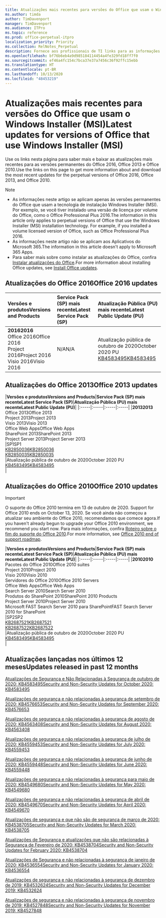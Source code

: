 ```yaml
---
title: Atualizações mais recentes para versões do Office que usam o Windows Installer (MSI)
ms.author: timda
author: TimDavenport
manager: TimDavenport
ms.audience: ITPro
ms.topic: reference
ms.prod: office-perpetual-itpro
localization_priority: Priority
ms.collection: RelNotes_Perpetual
description: Fornece aos profissionais de TI links para as informações de atualização mais recentes para as versões permanentes do Office 2016, Office 2013 e Office 2010
ms.openlocfilehash: bf76b6eb4a9d985184114454a4fe329fd18ff7f0
ms.sourcegitcommit: ef46a4fc154c7bca37e37a7456c36f92ffc15ebb
ms.translationtype: HT
ms.contentlocale: pt-BR
ms.lasthandoff: 10/13/2020
ms.locfileid: "48453219"
---
```

# <a name="latest-updates-for-versions-of-office-that-use-windows-installer-msi"></a><span data-ttu-id="ca2fd-103">Atualizações mais recentes para versões do Office que usam o Windows Installer (MSI)</span><span class="sxs-lookup"><span data-stu-id="ca2fd-103">Latest updates for versions of Office that use Windows Installer (MSI)</span></span>

<span data-ttu-id="ca2fd-104">Use os links nesta página para saber mais e baixar as atualizações mais recentes para as versões permanentes do Office 2016, Office 2013 e Office 2010.</span><span class="sxs-lookup"><span data-stu-id="ca2fd-104">Use the links on this page to get more information about and download the most recent updates for the perpetual versions of Office 2016, Office 2013, and Office 2010.</span></span>
  
 
> [!NOTE]
> - <span data-ttu-id="ca2fd-p101">As informações neste artigo se aplicam apenas às versões permanentes do Office que usam a tecnologia de instalação Windows Installer (MSI). Por exemplo, se você tiver instalado uma versão de licença por volume do Office, como o Office Professional Plus 2016.</span><span class="sxs-lookup"><span data-stu-id="ca2fd-p101">The information in this article only applies to perpetual versions of Office that use the Windows Installer (MSI) installation technology. For example, if you installed a volume licensed version of Office, such as Office Professional Plus 2016.</span></span>
> - <span data-ttu-id="ca2fd-107">As informações neste artigo não se aplicam aos Aplicativos do Microsoft 365.</span><span class="sxs-lookup"><span data-stu-id="ca2fd-107">The information in this article doesn't apply to Microsoft 365 Apps.</span></span>
> - <span data-ttu-id="ca2fd-108">Para saber mais sobre como instalar as atualizações do Office, confira [Instalar atualizações do Office](https://support.office.com/article/2ab296f3-7f03-43a2-8e50-46de917611c5).</span><span class="sxs-lookup"><span data-stu-id="ca2fd-108">For more information about installing Office updates, see [Install Office updates](https://support.office.com/article/2ab296f3-7f03-43a2-8e50-46de917611c5).</span></span> 


## <a name="office-2016-updates"></a><span data-ttu-id="ca2fd-109">Atualizações do Office 2016</span><span class="sxs-lookup"><span data-stu-id="ca2fd-109">Office 2016 updates</span></span>

|<span data-ttu-id="ca2fd-110">**Versões e produtos**</span><span class="sxs-lookup"><span data-stu-id="ca2fd-110">**Versions and Products**</span></span>|<span data-ttu-id="ca2fd-111">**Service Pack (SP) mais recente**</span><span class="sxs-lookup"><span data-stu-id="ca2fd-111">**Latest Service Pack (SP)**</span></span>|<span data-ttu-id="ca2fd-112">**Atualização Pública (PU) mais recente**</span><span class="sxs-lookup"><span data-stu-id="ca2fd-112">**Latest Public Update (PU)**</span></span>|
|:-----|:-----|:-----|
|<span data-ttu-id="ca2fd-113">**2016**</span><span class="sxs-lookup"><span data-stu-id="ca2fd-113">**2016**</span></span> <br/> <span data-ttu-id="ca2fd-114">Office 2016</span><span class="sxs-lookup"><span data-stu-id="ca2fd-114">Office 2016</span></span>  <br/> <span data-ttu-id="ca2fd-115">Project 2016</span><span class="sxs-lookup"><span data-stu-id="ca2fd-115">Project 2016</span></span>  <br/> <span data-ttu-id="ca2fd-116">Visio 2016</span><span class="sxs-lookup"><span data-stu-id="ca2fd-116">Visio 2016</span></span>  <br/> |<span data-ttu-id="ca2fd-117">N/A</span><span class="sxs-lookup"><span data-stu-id="ca2fd-117">N/A</span></span>  <br/> |<span data-ttu-id="ca2fd-118">Atualização pública de outubro de 2020</span><span class="sxs-lookup"><span data-stu-id="ca2fd-118">October 2020 PU</span></span>  <br/> [<span data-ttu-id="ca2fd-119">KB4583495</span><span class="sxs-lookup"><span data-stu-id="ca2fd-119">KB4583495</span></span>](https://support.microsoft.com/help/4583495) <br/> |
   
## <a name="office-2013-updates"></a><span data-ttu-id="ca2fd-120">Atualizações do Office 2013</span><span class="sxs-lookup"><span data-stu-id="ca2fd-120">Office 2013 updates</span></span>

|<span data-ttu-id="ca2fd-121">**Versões e produtos**</span><span class="sxs-lookup"><span data-stu-id="ca2fd-121">**Versions and Products**</span></span>|<span data-ttu-id="ca2fd-122">**Service Pack (SP) mais recente**</span><span class="sxs-lookup"><span data-stu-id="ca2fd-122">**Latest Service Pack (SP)**</span></span>|<span data-ttu-id="ca2fd-123">**Atualização Pública (PU) mais recente**</span><span class="sxs-lookup"><span data-stu-id="ca2fd-123">**Latest Public Update (PU)**</span></span>|
|:-----|:-----|:-----|:-----|
|<span data-ttu-id="ca2fd-124">**2013**</span><span class="sxs-lookup"><span data-stu-id="ca2fd-124">**2013**</span></span> <br/> <span data-ttu-id="ca2fd-125">Office 2013</span><span class="sxs-lookup"><span data-stu-id="ca2fd-125">Office 2013</span></span>  <br/> <span data-ttu-id="ca2fd-126">Project 2013</span><span class="sxs-lookup"><span data-stu-id="ca2fd-126">Project 2013</span></span>  <br/> <span data-ttu-id="ca2fd-127">Visio 2013</span><span class="sxs-lookup"><span data-stu-id="ca2fd-127">Visio 2013</span></span>  <br/> <span data-ttu-id="ca2fd-128">Office Web Apps</span><span class="sxs-lookup"><span data-stu-id="ca2fd-128">Office Web Apps</span></span>  <br/> <span data-ttu-id="ca2fd-129">SharePoint 2013</span><span class="sxs-lookup"><span data-stu-id="ca2fd-129">SharePoint 2013</span></span>  <br/> <span data-ttu-id="ca2fd-130">Project Server 2013</span><span class="sxs-lookup"><span data-stu-id="ca2fd-130">Project Server 2013</span></span>  <br/> |<span data-ttu-id="ca2fd-131">SP1</span><span class="sxs-lookup"><span data-stu-id="ca2fd-131">SP1</span></span> <br/> [<span data-ttu-id="ca2fd-132">KB2850036</span><span class="sxs-lookup"><span data-stu-id="ca2fd-132">KB2850036</span></span>](https://support.microsoft.com/kb/2850036) <br/>[<span data-ttu-id="ca2fd-133">KB2850035</span><span class="sxs-lookup"><span data-stu-id="ca2fd-133">KB2850035</span></span>](https://support.microsoft.com/kb/2850035) <br/> |<span data-ttu-id="ca2fd-134">Atualização pública de outubro de 2020</span><span class="sxs-lookup"><span data-stu-id="ca2fd-134">October 2020 PU</span></span>  <br/> [<span data-ttu-id="ca2fd-135">KB4583495</span><span class="sxs-lookup"><span data-stu-id="ca2fd-135">KB4583495</span></span>](https://support.microsoft.com/help/4583495) <br/> |
   
## <a name="office-2010-updates"></a><span data-ttu-id="ca2fd-136">Atualizações do Office 2010</span><span class="sxs-lookup"><span data-stu-id="ca2fd-136">Office 2010 updates</span></span>
> [!IMPORTANT]
> <span data-ttu-id="ca2fd-137">O suporte do Office 2010 termina em 13 de outubro de 2020. </span><span class="sxs-lookup"><span data-stu-id="ca2fd-137">Support for Office 2010 ends on October 13, 2020.</span></span> <span data-ttu-id="ca2fd-138">Se você ainda não começou a atualizar seu ambiente do Office 2010, recomendamos que comece agora.</span><span class="sxs-lookup"><span data-stu-id="ca2fd-138">If you haven't already begun to upgrade your Office 2010 environment, we recommend you start now.</span></span> <span data-ttu-id="ca2fd-139">Para mais informações, confira [Roteiro sobre o fim do suporte do Office 2010](https://docs.microsoft.com/DeployOffice/office-2010-end-support-roadmap).</span><span class="sxs-lookup"><span data-stu-id="ca2fd-139">For more information, see [Office 2010 end of support roadmap](https://docs.microsoft.com/DeployOffice/office-2010-end-support-roadmap).</span></span> 

|<span data-ttu-id="ca2fd-140">**Versões e produtos**</span><span class="sxs-lookup"><span data-stu-id="ca2fd-140">**Versions and Products**</span></span>|<span data-ttu-id="ca2fd-141">**Service Pack (SP) mais recente**</span><span class="sxs-lookup"><span data-stu-id="ca2fd-141">**Latest Service Pack (SP)**</span></span>|<span data-ttu-id="ca2fd-142">**Atualização Pública (PU) mais recente**</span><span class="sxs-lookup"><span data-stu-id="ca2fd-142">**Latest Public Update (PU)**</span></span>|
|:-----|:-----|:-----|:-----|
|<span data-ttu-id="ca2fd-143">**2010**</span><span class="sxs-lookup"><span data-stu-id="ca2fd-143">**2010**</span></span> <br/> <span data-ttu-id="ca2fd-144">Pacotes do Office 2010</span><span class="sxs-lookup"><span data-stu-id="ca2fd-144">Office 2010 suites</span></span>  <br/> <span data-ttu-id="ca2fd-145">Project 2010</span><span class="sxs-lookup"><span data-stu-id="ca2fd-145">Project 2010</span></span>  <br/> <span data-ttu-id="ca2fd-146">Visio 2010</span><span class="sxs-lookup"><span data-stu-id="ca2fd-146">Visio 2010</span></span>  <br/> <span data-ttu-id="ca2fd-147">Servidores do Office 2010</span><span class="sxs-lookup"><span data-stu-id="ca2fd-147">Office 2010 Servers</span></span>  <br/> <span data-ttu-id="ca2fd-148">Office Web Apps</span><span class="sxs-lookup"><span data-stu-id="ca2fd-148">Office Web Apps</span></span>  <br/> <span data-ttu-id="ca2fd-149">Search Server 2010</span><span class="sxs-lookup"><span data-stu-id="ca2fd-149">Search Server 2010</span></span>  <br/> <span data-ttu-id="ca2fd-150">Produtos do SharePoint 2010</span><span class="sxs-lookup"><span data-stu-id="ca2fd-150">SharePoint 2010 Products</span></span>  <br/> <span data-ttu-id="ca2fd-151">Project Server 2010</span><span class="sxs-lookup"><span data-stu-id="ca2fd-151">Project Server 2010</span></span>  <br/> <span data-ttu-id="ca2fd-152">Microsoft FAST Search Server 2010 para SharePoint</span><span class="sxs-lookup"><span data-stu-id="ca2fd-152">FAST Search Server 2010 for SharePoint</span></span>  <br/> |<span data-ttu-id="ca2fd-153">SP2</span><span class="sxs-lookup"><span data-stu-id="ca2fd-153">SP2</span></span> <br/>[<span data-ttu-id="ca2fd-154">KB2687521</span><span class="sxs-lookup"><span data-stu-id="ca2fd-154">KB2687521</span></span>](https://support.microsoft.com/kb/2687521) <br/> [<span data-ttu-id="ca2fd-155">KB2687522</span><span class="sxs-lookup"><span data-stu-id="ca2fd-155">KB2687522</span></span>](https://support.microsoft.com/kb/2687522) <br/> |<span data-ttu-id="ca2fd-156">Atualização pública de outubro de 2020</span><span class="sxs-lookup"><span data-stu-id="ca2fd-156">October 2020 PU</span></span>  <br/> [<span data-ttu-id="ca2fd-157">KB4583495</span><span class="sxs-lookup"><span data-stu-id="ca2fd-157">KB4583495</span></span>](https://support.microsoft.com/help/4583495) <br/>|
   

   
## <a name="updates-released-in-past-12-months"></a><span data-ttu-id="ca2fd-158">Atualizações lançadas nos últimos 12 meses</span><span class="sxs-lookup"><span data-stu-id="ca2fd-158">Updates released in past 12 months</span></span>
[<span data-ttu-id="ca2fd-159">Atualizações de Segurança e Não Relacionadas à Segurança de outubro de 2020: KB4583495</span><span class="sxs-lookup"><span data-stu-id="ca2fd-159">Security and Non-Security Updates for October 2020: KB4583495</span></span>](https://support.microsoft.com/help/4583495)

[<span data-ttu-id="ca2fd-160">Atualizações de segurança e não relacionadas à segurança de setembro de 2020: KB4576653</span><span class="sxs-lookup"><span data-stu-id="ca2fd-160">Security and Non-Security Updates for September 2020: KB4576653</span></span>](https://support.microsoft.com/help/4576653)

[<span data-ttu-id="ca2fd-161">Atualizações de segurança e não relacionadas à segurança de agosto de 2020: KB4563408</span><span class="sxs-lookup"><span data-stu-id="ca2fd-161">Security and Non-Security Updates for August 2020: KB4563408</span></span>](https://support.microsoft.com/help/4563408)

[<span data-ttu-id="ca2fd-162">Atualizações de segurança e não relacionadas à segurança de julho de 2020: KB4559453</span><span class="sxs-lookup"><span data-stu-id="ca2fd-162">Security and Non-Security Updates for July 2020: KB4559453</span></span>](https://support.microsoft.com/help/4559453)

[<span data-ttu-id="ca2fd-163">Atualizações de segurança e não relacionadas à segurança de junho de 2020: KB4559448</span><span class="sxs-lookup"><span data-stu-id="ca2fd-163">Security and Non-Security Updates for June 2020: KB4559448</span></span>](https://support.microsoft.com/help/4559448)

[<span data-ttu-id="ca2fd-164">Atualizações de segurança e não relacionadas à segurança para maio de 2020: KB4549680</span><span class="sxs-lookup"><span data-stu-id="ca2fd-164">Security and Non-Security Updates for May 2020: KB4549680</span></span>](https://support.microsoft.com/help/4549680)

[<span data-ttu-id="ca2fd-165">Atualizações de segurança e não relacionadas à segurança de abril de 2020: KB4549670</span><span class="sxs-lookup"><span data-stu-id="ca2fd-165">Security and Non-Security Updates for April 2020: KB4549670</span></span>](https://support.microsoft.com/help/4549670)

[<span data-ttu-id="ca2fd-166">Atualizações de segurança e que não são de segurança de março de 2020: KB4538705</span><span class="sxs-lookup"><span data-stu-id="ca2fd-166">Security and Non-Security Updates for March 2020: KB4538705</span></span>](https://support.microsoft.com/help/4538705)

[<span data-ttu-id="ca2fd-167">Atualizações de Segurança e atualizações que não são relacionadas à Segurança de Fevereiro de 2020: KB4538704</span><span class="sxs-lookup"><span data-stu-id="ca2fd-167">Security and Non-Security Updates for February 2020: KB4538704</span></span>](https://support.microsoft.com/help/4538704)

[<span data-ttu-id="ca2fd-168">Atualizações de Segurança e não relacionadas à segurança de janeiro de 2020: KB4536554</span><span class="sxs-lookup"><span data-stu-id="ca2fd-168">Security and Non-Security Updates for January 2020: KB4536554</span></span>](https://support.microsoft.com/help/4536554)

[<span data-ttu-id="ca2fd-169">Atualizações de segurança e não relacionadas à segurança de dezembro de 2019: KB4532624</span><span class="sxs-lookup"><span data-stu-id="ca2fd-169">Security and Non-Security Updates for December 2019: KB4532624</span></span>](https://support.microsoft.com/help/4532624)

[<span data-ttu-id="ca2fd-170">Atualizações de segurança e não relacionadas à segurança de novembro de 2019: KB4527848</span><span class="sxs-lookup"><span data-stu-id="ca2fd-170">Security and Non-Security Updates for November 2019: KB4527848</span></span>](https://support.microsoft.com/help/4527848)

 




</br>
